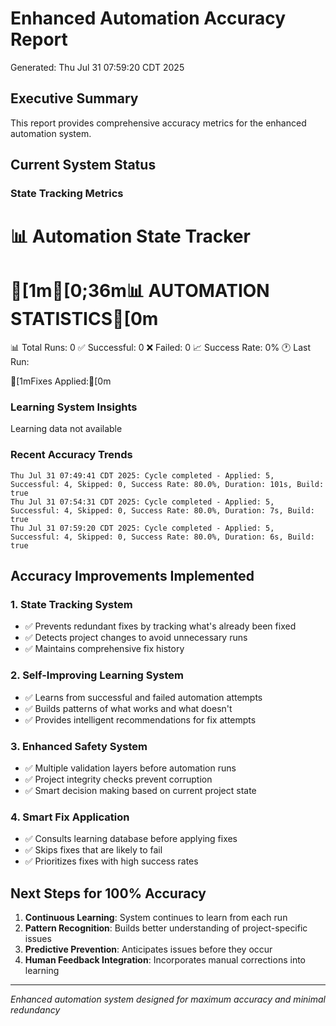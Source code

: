 # Enhanced Automation Accuracy Report
Generated: Thu Jul 31 07:59:20 CDT 2025

## Executive Summary
This report provides comprehensive accuracy metrics for the enhanced automation system.

## Current System Status

### State Tracking Metrics
📊 Automation State Tracker
===========================

[1m[0;36m📊 AUTOMATION STATISTICS[0m
========================

  📊 Total Runs: 0
  ✅ Successful: 0
  ❌ Failed: 0
  📈 Success Rate: 0%
  🕐 Last Run: 

[1mFixes Applied:[0m

### Learning System Insights
Learning data not available

### Recent Accuracy Trends
```
Thu Jul 31 07:49:41 CDT 2025: Cycle completed - Applied: 5, Successful: 4, Skipped: 0, Success Rate: 80.0%, Duration: 101s, Build: true
Thu Jul 31 07:54:31 CDT 2025: Cycle completed - Applied: 5, Successful: 4, Skipped: 0, Success Rate: 80.0%, Duration: 7s, Build: true
Thu Jul 31 07:59:20 CDT 2025: Cycle completed - Applied: 5, Successful: 4, Skipped: 0, Success Rate: 80.0%, Duration: 6s, Build: true
```

## Accuracy Improvements Implemented

### 1. State Tracking System
- ✅ Prevents redundant fixes by tracking what's already been fixed
- ✅ Detects project changes to avoid unnecessary runs
- ✅ Maintains comprehensive fix history

### 2. Self-Improving Learning System
- ✅ Learns from successful and failed automation attempts
- ✅ Builds patterns of what works and what doesn't
- ✅ Provides intelligent recommendations for fix attempts

### 3. Enhanced Safety System
- ✅ Multiple validation layers before automation runs
- ✅ Project integrity checks prevent corruption
- ✅ Smart decision making based on current project state

### 4. Smart Fix Application
- ✅ Consults learning database before applying fixes
- ✅ Skips fixes that are likely to fail
- ✅ Prioritizes fixes with high success rates

## Next Steps for 100% Accuracy
1. **Continuous Learning**: System continues to learn from each run
2. **Pattern Recognition**: Builds better understanding of project-specific issues
3. **Predictive Prevention**: Anticipates issues before they occur
4. **Human Feedback Integration**: Incorporates manual corrections into learning

---
*Enhanced automation system designed for maximum accuracy and minimal redundancy*
